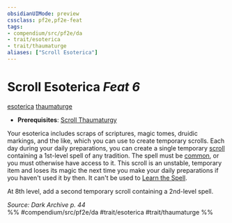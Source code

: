 ```yaml
---
obsidianUIMode: preview
cssclass: pf2e,pf2e-feat
tags:
- compendium/src/pf2e/da
- trait/esoterica
- trait/thaumaturge
aliases: ["Scroll Esoterica"]
---
```

# Scroll Esoterica  *Feat 6*  
[esoterica](../../rules/traits/esoterica-da.md)  [thaumaturge](../../rules/traits/thaumaturge-da.md)  

- **Prerequisites**: [Scroll Thaumaturgy](scroll-thaumaturgy-da.md)

Your esoterica includes scraps of scriptures, magic tomes, druidic markings, and the like, which you can use to create temporary scrolls. Each day during your daily preparations, you can create a single temporary [scroll](../equipment/items/scroll.md) containing a 1st-level spell of any tradition. The spell must be [common](../../rules/traits/common.md), or you must otherwise have access to it. This scroll is an unstable, temporary item and loses its magic the next time you make your daily preparations if you haven't used it by then. It can't be used to [Learn the Spell](../../rules/actions/learn-a-spell.md).

At 8th level, add a second temporary scroll containing a 2nd-level spell.

*Source: Dark Archive p. 44*  
%% #compendium/src/pf2e/da #trait/esoterica #trait/thaumaturge %%